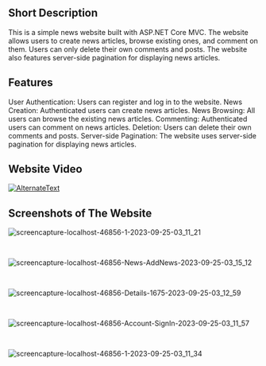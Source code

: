 
## Short Description
This is a simple news website built with ASP.NET Core MVC. The website allows users to create news articles, browse existing ones, and comment on them. Users can only delete their own comments and posts. The website also features server-side pagination for displaying news articles.

## Features
User Authentication: Users can register and log in to the website.
News Creation: Authenticated users can create news articles.
News Browsing: All users can browse the existing news articles.
Commenting: Authenticated users can comment on news articles.
Deletion: Users can delete their own comments and posts.
Server-side Pagination: The website uses server-side pagination for displaying news articles.

## Website Video
[![AlternateText](https://img.youtube.com/vi/7UEW2Z0Nskw/0.jpg)](https://www.youtube.com/watch?v=7UEW2Z0Nskw)

## Screenshots of The Website
![screencapture-localhost-46856-1-2023-09-25-03_11_21](https://github.com/yumitdemir/News-Website/assets/108368506/9f6f5896-8844-495a-abd6-42b9d809ac3f)
<pre>                               </pre>
![screencapture-localhost-46856-News-AddNews-2023-09-25-03_15_12](https://github.com/yumitdemir/News-Website/assets/108368506/2b07aaeb-f9de-4f3a-a100-f7eab221c24a)
<pre>                               </pre>
![screencapture-localhost-46856-Details-1675-2023-09-25-03_12_59](https://github.com/yumitdemir/News-Website/assets/108368506/681b5fa7-8eaf-4ec8-ae1b-debd2eccce3c)
<pre>                               </pre>
![screencapture-localhost-46856-Account-SignIn-2023-09-25-03_11_57](https://github.com/yumitdemir/News-Website/assets/108368506/34da7fba-a520-4f29-acc9-183c0edd05bc)
<pre>                               </pre>
![screencapture-localhost-46856-1-2023-09-25-03_11_34](https://github.com/yumitdemir/News-Website/assets/108368506/73257801-d1ef-4a1e-adcc-4e4266ad936c)
